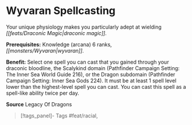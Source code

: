 ﻿---
cssclass: [feats]

---
# Wyvaran Spellcasting

Your unique physiology makes you particularly adept at wielding _[[feats/Draconic Magic|draconic magic]]_.

**Prerequisites:** Knowledge (arcana) 6 ranks, _[[monsters/Wyvaran|wyvaran]]_.

**Benefit:** Select one spell you can cast that you gained through your draconic bloodline, the Scalykind domain (Pathfinder Campaign Setting: The Inner Sea World Guide 216), or the Dragon subdomain (Pathfinder Campaign Setting: Inner Sea Gods 224). It must be at least 1 spell level lower than the highest-level spell you can cast. You can cast this spell as a spell-like ability twice per day.

**Source** Legacy Of Dragons
>[!tags_panel]- Tags
> #feat/racial, 